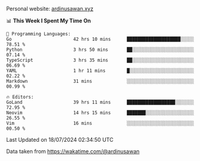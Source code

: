 Personal website: [ardinusawan.xyz](https://ardinusawan.xyz)

<!--START_SECTION:waka-->
📊 **This Week I Spent My Time On** 

```text
💬 Programming Languages: 
Go                       42 hrs 10 mins      ████████████████████░░░░░   78.51 % 
Python                   3 hrs 50 mins       ██░░░░░░░░░░░░░░░░░░░░░░░   07.14 % 
TypeScript               3 hrs 35 mins       ██░░░░░░░░░░░░░░░░░░░░░░░   06.69 % 
YAML                     1 hr 11 mins        █░░░░░░░░░░░░░░░░░░░░░░░░   02.22 % 
Markdown                 31 mins             ░░░░░░░░░░░░░░░░░░░░░░░░░   00.99 % 

🔥 Editors: 
GoLand                   39 hrs 11 mins      ██████████████████░░░░░░░   72.95 % 
Neovim                   14 hrs 15 mins      ███████░░░░░░░░░░░░░░░░░░   26.55 % 
Vim                      16 mins             ░░░░░░░░░░░░░░░░░░░░░░░░░   00.50 % 
```


 Last Updated on 18/07/2024 02:34:50 UTC
<!--END_SECTION:waka-->
Data taken from https://wakatime.com/@ardinusawan
